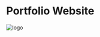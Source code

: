 
<div aligin="center">
    <h1>Portfolio Website</h1>
</div>

<img src="https://themewagon.github.io/patrix/images/logo.png" alt="logo">